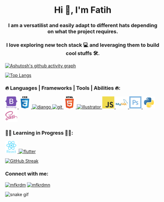 
<h1 align="center">Hi 👋, I'm Fatih</h1>

<!--[![Typing SVG](https://readme-typing-svg.herokuapp.com?center=true&vCenter=true&lines=The+five+boxing+wizards+jump+quickly)](https://git.io/typing-svg)-->

<h3 align="center">I am a versatilist and easily adapt to different hats depending on what the project requires. </h3>

<h3 align="center"> I love exploring new tech stack 💻 and leveraging them to build cool stuffs 🛠️.</h3>

[![Ashutosh's github activity graph](https://activity-graph.herokuapp.com/graph?username=mfkrdmn&theme=react-dark&bg_color=white)](https://github.com/ashutosh00710/github-readme-activity-graph)

[![Top Langs](https://github-readme-stats.vercel.app/api/top-langs/?username=mfkrdmn)](https://github.com/anuraghazra/github-readme-stats)

<h3 align="left">🔥 Languages | Frameworks | Tools | Abilities 🔥:</h3>
<p align="left"> <a href="https://getbootstrap.com" target="_blank" rel="noreferrer"> <img src="https://raw.githubusercontent.com/devicons/devicon/master/icons/bootstrap/bootstrap-plain-wordmark.svg" alt="bootstrap" width="40" height="40"/> </a> <a href="https://www.w3schools.com/css/" target="_blank" rel="noreferrer"> <img src="https://raw.githubusercontent.com/devicons/devicon/master/icons/css3/css3-original-wordmark.svg" alt="css3" width="40" height="40"/> </a> <a href="https://www.djangoproject.com/" target="_blank" rel="noreferrer"> <img src="https://cdn.worldvectorlogo.com/logos/django.svg" alt="django" width="40" height="40"/> </a> <a href="https://git-scm.com/" target="_blank" rel="noreferrer"> <img src="https://www.vectorlogo.zone/logos/git-scm/git-scm-icon.svg" alt="git" width="40" height="40"/> </a> <a href="https://www.w3.org/html/" target="_blank" rel="noreferrer"> <img src="https://raw.githubusercontent.com/devicons/devicon/master/icons/html5/html5-original-wordmark.svg" alt="html5" width="40" height="40"/> </a> <a href="https://www.adobe.com/in/products/illustrator.html" target="_blank" rel="noreferrer"> <img src="https://www.vectorlogo.zone/logos/adobe_illustrator/adobe_illustrator-icon.svg" alt="illustrator" width="40" height="40"/> </a> <a href="https://developer.mozilla.org/en-US/docs/Web/JavaScript" target="_blank" rel="noreferrer"> <img src="https://raw.githubusercontent.com/devicons/devicon/master/icons/javascript/javascript-original.svg" alt="javascript" width="40" height="40"/> </a> <a href="https://www.mysql.com/" target="_blank" rel="noreferrer"> <img src="https://raw.githubusercontent.com/devicons/devicon/master/icons/mysql/mysql-original-wordmark.svg" alt="mysql" width="40" height="40"/> </a> <a href="https://www.photoshop.com/en" target="_blank" rel="noreferrer"> <img src="https://raw.githubusercontent.com/devicons/devicon/master/icons/photoshop/photoshop-line.svg" alt="photoshop" width="40" height="40"/> </a> <a href="https://www.python.org" target="_blank" rel="noreferrer"> <img src="https://raw.githubusercontent.com/devicons/devicon/master/icons/python/python-original.svg" alt="python" width="40" height="40"/> </a>  <a href="https://sass-lang.com" target="_blank" rel="noreferrer"> <img src="https://raw.githubusercontent.com/devicons/devicon/master/icons/sass/sass-original.svg" alt="sass" width="40" height="40"/> </a> </p>

<h3 align="left">✌🏻 Learning in Progress ✌🏻:</h3>

<a href="https://reactjs.org/" target="_blank" rel="noreferrer"> <img src="https://raw.githubusercontent.com/devicons/devicon/master/icons/react/react-original-wordmark.svg" alt="react" width="40" height="40"/> </a>
<a href="https://flutter.dev" target="_blank" rel="noreferrer"> <img src="https://www.vectorlogo.zone/logos/flutterio/flutterio-icon.svg" alt="flutter" width="40" height="40"/> </a> 

[![GitHub Streak](http://github-readme-streak-stats.herokuapp.com?user=mfkrdmn&theme=prussian&hide_border=true)](https://git.io/streak-stats)

<h3 align="left">Connect with me:</h3>
<p align="left">
<a href="https://linkedin.com/in/mfkrdm" target="blank"><img align="center" src="https://raw.githubusercontent.com/rahuldkjain/github-profile-readme-generator/master/src/images/icons/Social/linked-in-alt.svg" alt="mfkrdm" height="30" width="40" /></a>
<a href="https://instagram.com/mfkrdmn" target="blank"><img align="center" src="https://raw.githubusercontent.com/rahuldkjain/github-profile-readme-generator/master/src/images/icons/Social/instagram.svg" alt="mfkrdmn" height="30" width="40" /></a>
</p>


![snake gif](https://github.com/mfkrdmn/mfkrdmn/blob/output/github-contribution-grid-snake.gif)
